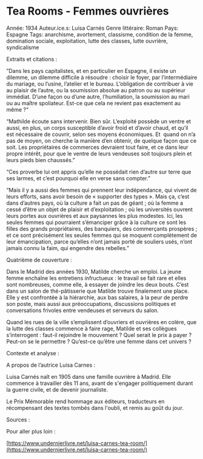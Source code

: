 # Tea Rooms - Femmes ouvrières

Année: 1934
Auteur.ice.s: Luisa Carnés
Genre littéraire: Roman
Pays: Espagne
Tags: anarchisme, avortement, classisme, condition de la femme, domination sociale, exploitation, lutte des classes, lutte ouvrière, syndicalisme

Extraits et citations :

”Dans les pays capitalistes, et en particulier en Espagne, il existe un dilemme, un dilemme difficile à résoudre : choisir le foyer, par l’intermédiaire du mariage, ou l’usine, l’atelier et le bureau. L’obligation de contribuer à vie au plaisir de l’autre, ou la soumission absolue au patron ou au supérieur immédiat. D’une façon ou d’une autre, l’humiliation, la soumission au mari ou au maître spoliateur. Est-ce que cela ne revient pas exactement au même ?“

“Mathilde écoute sans intervenir. Bien sûr. L’exploité possède un ventre et aussi, en plus, un corps susceptible d’avoir froid et d’avoir chaud, et qu’il est nécessaire de couvrir, selon ses moyens économiques. Et  quand on n’a pas de moyen, on cherche la manière d’en obtenir, de quelque façon que ce soit. Les propriétaires de commerces devraient tout faire, et ce dans leur propre intérêt, pour que le ventre de leurs vendeuses soit toujours plein et leurs pieds bien chaussés.”

“Ces proverbe lui ont appris qu’elle ne possédait rien d’autre sur terre que ses larmes, et c’est pourquoi elle en verse sans compter.”

“Mais il y a aussi des femmes qui prennent leur indépendance, qui vivent de leurs efforts, sans avoir besoin de « supporter des types ». Mais ça, c’est dans d’autres pays, où la culture a fait un pas de géant ; où la femme a cessé d’être un objet de plaisir et d’exploitation ; où les universités ouvrent leurs portes aux ouvrières et aux paysannes les plus modestes. Ici, les seules femmes qui pourraient s’émanciper grâce à la culture ce sont les filles des grands propriétaires, des banquiers, des commerçants prospères ; et ce sont précisément les seules femmes qui se moquent complètement de leur émancipation, parce qu’elles n’ont jamais porté de souliers usés, n’ont jamais connu la faim,
qui engendre des rebelles.”

Quatrième de couverture :

Dans le Madrid des années 1930, Matilde cherche un emploi. La jeune femme enchaîne les entretiens infructueux : le travail se fait rare et elles sont nombreuses, comme elle, à essayer de joindre les deux bouts. C’est dans un salon de thé-pâtisserie que Matilde trouve finalement une place. Elle y est confrontée à la hiérarchie, aux bas salaires, à la peur de perdre son poste, mais aussi aux préoccupations, discussions politiques et conversations frivoles entre vendeuses et serveurs du salon.

Quand les rues de la ville s’emplissent d’ouvriers et ouvrières en colère, que la lutte des classes commence à faire rage, Matilde et ses collègues s’interrogent : faut-il rejoindre le mouvement ? Quel serait le prix à payer ? Peut-on se le permettre ? Qu’est-ce qu’être une femme dans cet univers ?

Contexte et analyse :

A propos de l’autrice Luisa Carnes :

Luisa Carnés naît en 1905 dans une famille ouvrière à Madrid. Elle commence à travailler dès 11 ans, avant de s'engager politiquement durant la guerre civile, et de devenir journaliste.

Le Prix Mémorable rend hommage aux éditeurs, traducteurs en récompensant des textes tombés dans l'oubli, et remis au goût du jour. 

Sources :

Pour aller plus loin :

[https://www.undernierlivre.net/luisa-carnes-tea-room/](https://www.undernierlivre.net/luisa-carnes-tea-room/)